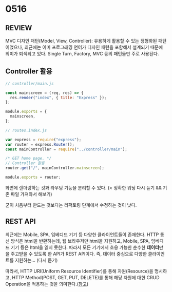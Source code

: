 # 0516

## REVIEW

MVC 디자인 패턴(Model, View, Controller): 유용하게 활용할 수 있는 정형화된 패턴이었으나, 최근에는 이미 프로그래밍 언어가 디자인 패턴을 포함해서 설계되기 때문에 의미가 퇴색되고 있다. Single Turn, Factory, MVC 등의 패턴들만 주로 사용된다.

## Controller 활용

```js
// controller/main.js

const mainscreen = (req, res) => {
  res.render("index", { title: "Express" });
};

module.exports = {
  mainscreen,
};
```

```js
// routes.index.js

var express = require("express");
var router = express.Router();
const mainController = require("../controller/main");

/* GET home page. */
// Controller 활용
router.get("/", mainController.mainscreen);

module.exports = router;
```

화면에 렌더링하는 것과 라우팅 기능을 분리할 수 있다. (< 정확한 워딩 다시 듣기 && 기존 파일 가져와서 해보기)

굳이 처음부터 만드는 것보다는 리팩토링 단계에서 수정하는 것이 낫다.

## REST API

최근에는 Mobile, SPA, 임베디드 기기 등 다양한 클라이언트들이 존재한다. HTTP 통신 방식은 html을 반환하는데, 웹 브라우저만 html을 지원하고, Mobile, SPA, 임베디드 기기 등은 html을 읽지 못한다. 따라서 모든 기기에서 호응 가능한 순수한 **데이터**만을 주고받을 수 있도록 한 API가 REST API이다. 즉, 데이터 중심으로 다양한 클라이언트를 지원하는... (다시 듣기)

따라서, HTTP URI(Uniform Resource Identifier)를 통해 자원(Resource)을 명시하고, HTTP Method(POST, GET, PUT, DELETE)를 통해 해당 자원에 대한 CRUD Operation을 적용하는 것을 의미한다.([참고](https://api.iamport.kr/#/))
